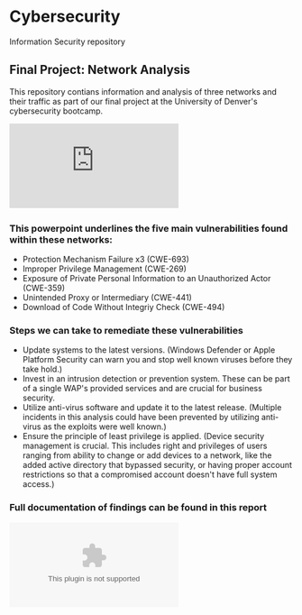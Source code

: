 # Cybersecurity
Information Security repository
## Final Project: Network Analysis

This repository contians information and analysis of three networks and their traffic as part of our final project at the University of Denver's cybersecurity bootcamp.

![Network Presentation](https://github.com/Nbettis1/Network_Analysis_Final_Project/blob/main/Diagrams/Network_Presentation.pptx.pdf)

### This powerpoint underlines the five main vulnerabilities found within these networks:
- Protection Mechanism Failure x3 (CWE-693)
- Improper Privilege Management (CWE-269)
- Exposure of Private Personal Information to an Unauthorized Actor (CWE-359)
- Unintended Proxy or Intermediary (CWE-441)
- Download of Code Without Integriy Check (CWE-494)

### Steps we can take to remediate these vulnerabilities
- Update systems to the latest versions. (Windows Defender or Apple Platform Security can warn you and stop well known viruses before they take hold.)
- Invest in an intrusion detection or prevention system. These can be part of a single WAP's provided services and are crucial for business security.
- Utilize anti-virus software and update it to the latest release. (Multiple incidents in this analysis could have been prevented by utilizing anti-virus as the exploits were well known.)
- Ensure the principle of least privilege is applied. (Device security management is crucial. This includes right and privileges of users ranging from ability to change or add devices to a network, like the added active directory that bypassed security, or having proper account restrictions so that a compromised account doesn't have full system access.)

### Full documentation of findings can be found in this report

![Network_Analysis_Documentation](https://github.com/Nbettis1/Network_Analysis_Final_Project/blob/main/Network%20Analysis%20%5BNick_Bettis%5D.docx)
